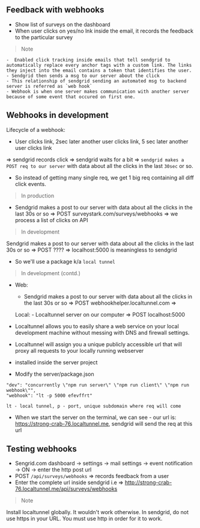 ## Feedback with webhooks
- Show list of surveys on the dashboard
- When user clicks on yes/no lnk inside the email, it records the feedback to the particular survey

> Note

    -  Enabled click tracking inside emails that tell sendgrid to automatically replace every anchor tags with a custom link. The links they inject into the email contains a token that identifies the user.
    - Sendgrid then sends a msg to our server about the click
    - This relationship of sendgrid sending an automated msg to backend server is referred as `web hook`
    - Webhook is when one server makes communication with another server because of some event that occured on first one.


## Webhooks in development

Lifecycle of a webhook:

- User clicks link, 2sec later another user clicks link, 5 sec later another user clicks link
 
=> sendgrid records click => sendgrid waits for a bit => `sendgrid makes a POST req to our server` with data about all the clicks in the last `30sec` or so.

- So instead of getting many single req, we get 1 big req containing all diff click events.


> In production

- Sendgrid makes a post to our server with data about all the clicks in the last 30s or so => POST surveystark.com/surveys/webhooks => we process a list of clicks on API


> In development

Sendgrid makes a post to our server with data about all the clicks in the last 30s or so => POST ???? => localhost:5000 is meaningless to sendgrid

- So we'll use a package k/a `local tunnel`

> In development (contd.)

- Web:
    - Sendgrid makes a post to our server with data about all the clicks in the last 30s or so => POST webhookhelper.localtunnel.com => 

    Local:
        - Localtunnel server on our computer => POST localhost:5000

- Localtunnel allows you to easily share a web service on your local development machine without messing with DNS and firewall settings.
- Localtunnel will assign you a unique publicly accessible url that will proxy all requests to your locally running webserver
- installed inside the server project
- Modify the server/package.json 

```
"dev": "concurrently \"npm run server\" \"npm run client\" \"npm run webhook\"",
"webhook": "lt -p 5000 efevffrt" 

lt - local tunnel, p - port, unique subdomain where req will come

```

- When we start the server on the terminal, we can see - our url is: https://strong-crab-76.localtunnel.me, sendgrid will send the req at this url



## Testing webhooks
- Sengrid.com dashboard -> settings -> mail settings -> event notification -> ON -> enter the http post url
- POST `/api/surveys/webhooks` => records feedback from a user
- Enter the complete url inside sendgrid i.e => http://strong-crab-76.localtunnel.me/api/surveys/webhooks


> Note

Install localtunnel globally. It wouldn't work otherwise.
In sendgrid, do not use https in your URL. You must use http in order for it to work. 
